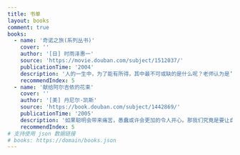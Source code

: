 ```yaml
---
title: 书单
layout: books
comment: true
books:
  - name: '奇诺之旅(系列丛书)'
    cover: ''
    author: '[日] 时雨泽惠一'
    source: 'https://movie.douban.com/subject/1512037/'
    publicationTime: '2004'
    description: '人的一生中，为了能有所得，其中最不可或缺的是什么呢？老师认为是‘信念’——‘努力做到自己决定的、自己想做的事情的力量’才是最重要。'
    recommendIndex: 5
  - name: '献给阿尔吉侬的花束'
    cover: ''
    author: '[美] 丹尼尔·凯斯'
    source: 'https://book.douban.com/subject/1442869/'
    publicationTime: '2005'
    description: '如果聪明会带来痛苦，愚蠢或许会更加的令人开心。那我们究竟是要让自己变得痛苦，还是让自己过得开心呢？'
    recommendIndex: 5
# 支持使用 json 数据链接
# books: https://domain/books.json
---
```


